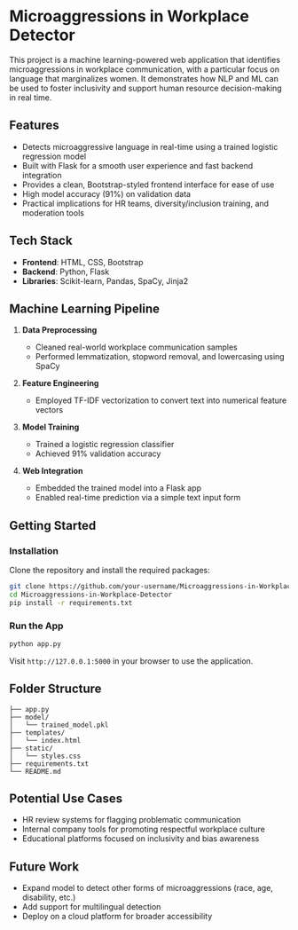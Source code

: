 
# Microaggressions in Workplace Detector

This project is a machine learning-powered web application that identifies microaggressions in workplace communication, with a particular focus on language that marginalizes women. It demonstrates how NLP and ML can be used to foster inclusivity and support human resource decision-making in real time.

## Features

* Detects microaggressive language in real-time using a trained logistic regression model
* Built with Flask for a smooth user experience and fast backend integration
* Provides a clean, Bootstrap-styled frontend interface for ease of use
* High model accuracy (91%) on validation data
* Practical implications for HR teams, diversity/inclusion training, and moderation tools

## Tech Stack

* **Frontend**: HTML, CSS, Bootstrap
* **Backend**: Python, Flask
* **Libraries**: Scikit-learn, Pandas, SpaCy, Jinja2

## Machine Learning Pipeline

1. **Data Preprocessing**

   * Cleaned real-world workplace communication samples
   * Performed lemmatization, stopword removal, and lowercasing using SpaCy

2. **Feature Engineering**

   * Employed TF-IDF vectorization to convert text into numerical feature vectors

3. **Model Training**

   * Trained a logistic regression classifier
   * Achieved 91% validation accuracy

4. **Web Integration**

   * Embedded the trained model into a Flask app
   * Enabled real-time prediction via a simple text input form

## Getting Started

### Installation

Clone the repository and install the required packages:

```bash
git clone https://github.com/your-username/Microaggressions-in-Workplace-Detector.git
cd Microaggressions-in-Workplace-Detector
pip install -r requirements.txt
```

### Run the App

```bash
python app.py
```

Visit `http://127.0.0.1:5000` in your browser to use the application.

## Folder Structure

```
├── app.py
├── model/
│   └── trained_model.pkl
├── templates/
│   └── index.html
├── static/
│   └── styles.css
├── requirements.txt
└── README.md
```

## Potential Use Cases

* HR review systems for flagging problematic communication
* Internal company tools for promoting respectful workplace culture
* Educational platforms focused on inclusivity and bias awareness

## Future Work

* Expand model to detect other forms of microaggressions (race, age, disability, etc.)
* Add support for multilingual detection
* Deploy on a cloud platform for broader accessibility


